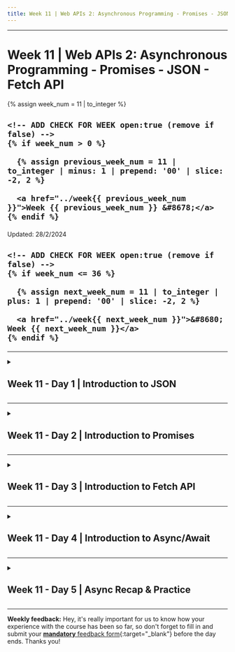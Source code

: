 ```yaml
---
title: Week 11 | Web APIs 2: Asynchronous Programming - Promises - JSON - Fetch API
---
```


<hr class="mb-0">

<h1 id="{{ Week 11-Web APIs 2: Asynchronous Programming - Promises - JSON - Fetch API | slugify }}">
  <span class="week-prefix">Week 11 |</span> Web APIs 2: Asynchronous Programming - Promises - JSON - Fetch API
</h1>

<div class="week-controls">

  {% assign week_num = 11 | to_integer %}

  <h2 class="week-controls__previous_week">

    <!-- ADD CHECK FOR WEEK open:true (remove if false) -->
    {% if week_num > 0 %}

      {% assign previous_week_num = 11 | to_integer | minus: 1 | prepend: '00' | slice: -2, 2 %}

      <a href="../week{{ previous_week_num }}">Week {{ previous_week_num }} &#8678;</a>
    {% endif %}

  </h2>

  <span>Updated: 28/2/2024</span>

  <h2 class="week-controls__next_week">

    <!-- ADD CHECK FOR WEEK open:true (remove if false) -->
    {% if week_num <= 36 %}

      {% assign next_week_num = 11 | to_integer | plus: 1 | prepend: '00' | slice: -2, 2 %}

      <a href="../week{{ next_week_num }}">&#8680; Week {{ next_week_num }}</a>
    {% endif %}

  </h2>

</div>

---

<!-- Week 11 - Day 1 | Introduction to JSON -->
<details markdown="1">
  <summary>
    <h2>
      <span class="summary-day">Week 11 - Day 1</span> | Introduction to JSON</h2>
  </summary>

### Schedule

  - [Study](#study-plan-NN)
  - [Exercises](#exercises-NN)
  - [Extra Resources](#extra-resources-NN)

### Study Plan

  > How to become a better programmer? 
  > _"**Fail as fast as you can and as often as you can.**"_ ~ [Scott Hanselman](https://www.hanselman.com/){:target="_blank"}



  ---



  ![](./assets/the_history_of_json_at_silicon_valley_code_camp.jpg)

  - Read [**Introduction to JSON**](../modules/javascript/core/json/intro/content/index.md){:target="_blank"} to learn about the world's most popular data format. JSON, which stands for `JavaScript Object Notation`, is a plain text, lightweight data format that can be used across different systems and programming languages.

### Summary

  🌕 You are extraordinary. You know a light-weight data format which you may use to store data or to send it an HTTP server. Now do some exercises for your brain and for your muscle.

### Exercises

  **JSON Basics**

  Copy the folder `curriculum/week11/exercises/json_basics/` inside folder `user/week11/exercises/day01/` and compete all the challenges found inside the JavaScript file.

  **IMPORTANT:** Make sure to complete all the tasks found in the **daily Progress Sheet** and update the sheet accordingly. Once you've updated the sheet, don't forget to `commit` and `push`. The progress draft sheet for this day is: **/user/week11/progress/progress.draft.w11.d01.csv**

  You should **NEVER** update the `draft` sheets directly, but rather work on a copy of them according to the instructions [found here](../week01/resources/PROGRESS-WORKFLOW.md).


### Extra Resources

  _(Nothing here yet. Feel free to contribute if you've found some useful resources.)_

### Sources and Attributions

  **Content is based on the following sources:**

  - [30 Days Of JavaScript: JSON](https://github.com/in-tech-gration/30-Days-Of-JavaScript/blob/master/16_Day_JSON/16_day_json.md){:target="_blank"} [(Permalink)](https://github.com/in-tech-gration/30-Days-Of-JavaScript/blob/55d8e3dbc0410d64c1dc3ea5915e015a7950cf2a/16_Day_JSON/16_day_json.md){:target="_blank"}

  Don't forget to star this awesome [repo](https://github.com/Asabeneh/30-Days-Of-JavaScript){:target="_blank"}!
  
</details>

<hr class="mt-1">

<!-- Week 11 - Day 2 | Introduction to Promises -->
<details markdown="1">
  <summary>
    <h2>
      <span class="summary-day">Week 11 - Day 2</span> | Introduction to Promises</h2>
  </summary>

### Schedule

  - [Study](#study-plan-NN)
  - [Exercises](#exercises-NN)
  - [Extra Resources](#extra-resources-NN)

### Study Plan

  [**Promises, Promises!**](https://www.youtube.com/watch?v=DpKAnp5Klzw){:target="_blank"}

  ![](./assets/Promises.png)

  - [Read: **Promises and Callbacks**](../modules/javascript/async/promises/intro/content/index.md){:target="_blank"}

  Promises are a tough subject in JavaScript, and a lot of developers, even very experienced ones, have issues with them. So you do not have to worry is this concept feel unclear to you.

  Below you can find 2 great videos that explain both the Asynchronous topic and Promises

  - [Watch: **Async JavaScript & Callback Functions**](https://www.youtube.com/watch?v=QSqc6MMS6Fk){:target="_blank"}
    - Level: Beginner
    - Duration: 24mins
    - Captions: Yes

  ![](./assets/Promise.States.jpg)

  - [Watch: **JavaScript Promises**](https://www.youtube.com/watch?v=TnhCX0KkPqs){:target="_blank"}
    - Level: Beginner
    - Duration: 37mins
    - Captions: Yes

<!-- Summary -->

<!-- Exercises -->

### Extra Resources

  _(Nothing here yet. Feel free to contribute if you've found some useful resources.)_

### Sources and Attributions

  **Content is based on the following sources:**

  - [30 Days Of JavaScript: Promises](https://github.com/in-tech-gration/30-Days-Of-JavaScript/blob/master/18_Day_Promises/18_day_promises.md){:target="_blank"} [(Permalink)](https://github.com/in-tech-gration/30-Days-Of-JavaScript/blob/55d8e3dbc0410d64c1dc3ea5915e015a7950cf2a/18_Day_Promises/18_day_promises.md){:target="_blank"}

  Don't forget to star this awesome [repo](https://github.com/Asabeneh/30-Days-Of-JavaScript){:target="_blank"}!
  
</details>

<hr class="mt-1">

<!-- Week 11 - Day 3 | Introduction to Fetch API -->
<details markdown="1">
  <summary>
    <h2>
      <span class="summary-day">Week 11 - Day 3</span> | Introduction to Fetch API</h2>
  </summary>

### Schedule

  - [Study](#study-plan-NN)
  - [Exercises](#exercises-NN)
  - [Extra Resources](#extra-resources-NN)

### Study Plan

  ![Fetch Better Have My Money](./assets/Fetch.Better.Have.My.Money.jpg)

  - [Watch: **JavaScript Fetch API 👨🏻‍💻 in 1 Minute**](https://www.youtube.com/watch?v=3ySZQXVjCoM){:target="_blank"}
    - Level: Beginner
    - Duration: 1min
    - Captions: Yes

  - [Read: **Fetch API**](../modules/javascript/web_apis/fetch/intro/content/index.md){:target="_blank"}

  - [Watch **Fetch API**](https://www.youtube.com/watch?v=ubw2hdQIl4E){:target="_blank"}
    - Level: Beginner
    - Duration: 30min
    - Caption: Yes

<!-- Summary -->

### Exercises

  **Fetch Basics**

  Copy the folder `curriculum/week11/exercises/fetch_basics/` inside folder `user/week11/exercises/day03/` and compete all the challenges found inside the JavaScript file.

  **IMPORTANT:** Make sure to complete all the tasks found in the **daily Progress Sheet** and update the sheet accordingly. Once you've updated the sheet, don't forget to `commit` and `push`. The progress draft sheet for this day is: **/user/week11/progress/progress.draft.w11.d03.csv**

  You should **NEVER** update the `draft` sheets directly, but rather work on a copy of them according to the instructions [found here](../week01/resources/PROGRESS-WORKFLOW.md).


### Extra Resources

  _(Nothing here yet. Feel free to contribute if you've found some useful resources.)_

### Sources and Attributions

  **Content is based on the following sources:**

  - [30 Days Of JavaScript: Promises](https://github.com/in-tech-gration/30-Days-Of-JavaScript/blob/master/18_Day_Promises/18_day_promises.md#fetch-api){:target="_blank"} [(Permalink)](https://github.com/in-tech-gration/30-Days-Of-JavaScript/blob/55d8e3dbc0410d64c1dc3ea5915e015a7950cf2a/18_Day_Promises/18_day_promises.md#fetch-api){:target="_blank"}

  Don't forget to star this awesome [repo](https://github.com/Asabeneh/30-Days-Of-JavaScript){:target="_blank"}!
  
</details>

<hr class="mt-1">

<!-- Week 11 - Day 4 | Introduction to Async/Await -->
<details markdown="1">
  <summary>
    <h2>
      <span class="summary-day">Week 11 - Day 4</span> | Introduction to Async/Await</h2>
  </summary>

### Schedule

  - [Study](#study-plan-NN)
  - [Exercises](#exercises-NN)
  - [Extra Resources](#extra-resources-NN)

### Study Plan

  **Let's learn about `async/await`!**

  ![](./assets/kahoot-bean.jpg)

  - [Watch: **JavaScript Async Await 👨🏻‍💻 Tutorial in 1 Minute**](https://www.youtube.com/watch?v=TtnodUZ7xnQ){:target="_blank"}
    - Level: Beginner
    - Duration: 1min
    - Captions: Yes

  - [Read: **Introduction to Async/Await**](../modules/javascript/async/async_await/intro/content/index.md){:target="_blank"}

  - [Watch: **Async Await vs. Promises**](https://www.youtube.com/watch?v=spvYqO_Kp9Q){:target="_blank"}
    - Level: Beginner
    - Duration: 24mins
    - Captions: Yes

<!-- Summary -->

<!-- Exercises -->

### Extra Resources

  _(Nothing here yet. Feel free to contribute if you've found some useful resources.)_

### Sources and Attributions

  **Content is based on the following sources:**

  - [30 Days Of JavaScript: Promises](https://github.com/in-tech-gration/30-Days-Of-JavaScript/blob/master/18_Day_Promises/18_day_promises.md#async-and-await){:target="_blank"} [(Permalink)](https://github.com/in-tech-gration/30-Days-Of-JavaScript/blob/55d8e3dbc0410d64c1dc3ea5915e015a7950cf2a/18_Day_Promises/18_day_promises.md#async-and-await){:target="_blank"}

  Don't forget to star this awesome [repo](https://github.com/Asabeneh/30-Days-Of-JavaScript){:target="_blank"}!
  
</details>

<hr class="mt-1">

<!-- Week 11 - Day 5 | Async Recap & Practice -->
<details markdown="1">
  <summary>
    <h2>
      <span class="summary-day">Week 11 - Day 5</span> | Async Recap & Practice</h2>
  </summary>

### Schedule

  - [Study](#study-plan-NN)
  - [Exercises](#exercises-NN)
  - [Extra Resources](#extra-resources-NN)

### Study Plan

  **Welcome to Asynchronous programming!**

  ![](./assets/HUMOUR.Race.Condition.jpg){:style="width:100%"}

  **Programming Training Wheels**: Here are two suggestions that can help you work better with Promises and asynchronous functions:

  **Suggestion #1:**

  **Remember to handle errors first:** 
  
  When working with a Promise-based function, using either the `await` or `.then()` syntax, **always** start with the error handling structure before moving on to do something with the rest of the code. In the case of the `then()` syntax, **always** start by typing in the `catch()` handler, then move on to type the `then()` handler:
  
  **Step 1**
  
  ```js
  fetch( URL )
  .catch( error => console.log(error) ); // <= ALWAYS start this way
  ```
  
  **Step 2**
  
  ```js
  fetch( URL )
  .then( response => /* Now we can start writing the code inside the then() */ )
  .catch( error => console.log(error) );
  ```
  
  In the case of the `await` syntax, you simple start by enclosing the code inside a `try/catch`:
  
  ```js
  try {
    const response = await fetch( URL );
  } catch( error ){ //<= ALWAYS start this way
    console.log( error );
  }
  ```
  
  **Don't stop at console.log:**
  
  The second important rule to remember, is not to rely on a simple `console.log` for the error cases. Make sure to handle them appropriately. For example, always send some informative response back to the user. 
  
  ```js
  fetch( URL )
  .then( data => outputEl.innerHTML = `Stock price: ${data}` );
  .catch( error => outputEl.innerHTML = `Ops! Something went wrong: ${error.message}` );
  ```
  

  **Suggestion #2:**

  **Naming helps: Name all your async Promise-based functions using the `Async` suffix:**
  
  ```js
  async function getDataFromFacebookAsync(){
    // ...
  }
  function collectUserDataAsync(){
    return new Promise(/* callback function here... */);
  }
  ```
  
  Having the `Async` suffix in your async function will help you remember to handle these functions using `await` or the `.then().catch()` syntax. Once you get familiar with asynchronous and Promise-based functions, you can get rid of this training wheels even though they will hurt nobody and can probably be of help to some beginner coders that will work on your code.
  
  This will help you avoid common beginners' errors such as trying to get the result of an async function without `await` or `then()`:
  
  ❌ Wrong:
  
  ```js
  const response = getDataFromFacebook( URL );
  ```
  
  ✅ Correct:
  
  ```js
  const response = await getDataFromFacebookAsync( URL );
  ```
  

  **What's the purpose of this?**
  
  Just like training wheels on a bicycle, `programming training wheels` act as our support and reminders in our first rides with JavaScript. Their role is to instill some core concepts, avoid bugs and common beginner mistakes and also get us accustomed with some of the good practices.
  
  > "The functionality of training wheels is based on the premise that a learner rider can gradually develop their balance and coordination skills by relying on the support of the extra wheels. As the rider gains confidence and proficiency, the training wheels are gradually raised or removed, theoretically allowing the rider to transition to riding without additional support." ~ Wikipedia
  

  ---



  Now, let's practice what we've learned so far with a few exercises:

  - [**Async/Await exercise: WaitForResult**](https://in-tech-gration.github.io/WDX-180/curriculum/modules/javascript/async/async_await/exercises/wait_for_result/){:target="_blank"}

  - [**Promise Refactoring**](https://in-tech-gration.github.io/WDX-180/curriculum/modules/javascript/async/async_await/exercises/promise_refactoring/){:target="_blank"}

  - [**Wikipedia JSON API**](https://in-tech-gration.github.io/WDX-180/curriculum/modules/javascript/async/async_await/exercises/wikipedia/){:target="_blank"}

  - [**Bitcoin Wallet**](https://in-tech-gration.github.io/WDX-180/curriculum/modules/javascript/web_apis/fetch/exercises/bitcoin-wallet/){:target="_blank"}

<!-- Summary -->

<!-- Exercises -->

### Extra Resources

  _(Nothing here yet. Feel free to contribute if you've found some useful resources.)_

<!-- Sources and Attributions -->
  
</details>


<hr class="mt-1">

**Weekly feedback:** Hey, it's really important for us to know how your experience with the course has been so far, so don't forget to fill in and submit your [**mandatory** feedback form](https://forms.gle/S6Zg3bbS2uuwsSZF9){:target="_blank"} before the day ends. Thanks you!

